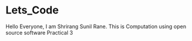 # Lets_Code

Hello Everyone,
I am Shrirang Sunil Rane.
This is Computation using open source software Practical 3

